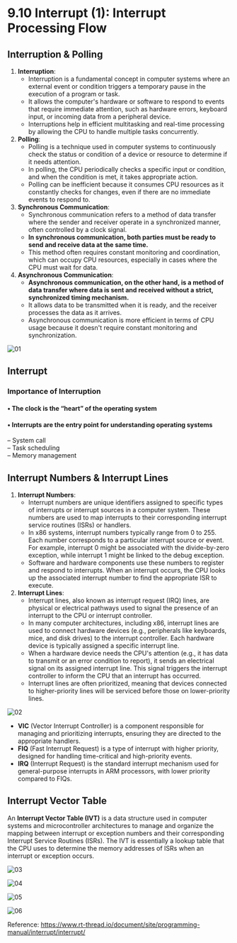 # 9.10 Interrupt (1): Interrupt Processing Flow





## Interruption & Polling

1. **Interruption**:
   - Interruption is a fundamental concept in computer systems where an external event or condition triggers a temporary pause in the execution of a program or task.
   - It allows the computer's hardware or software to respond to events that require immediate attention, such as hardware errors, keyboard input, or incoming data from a peripheral device.
   - Interruptions help in efficient multitasking and real-time processing by allowing the CPU to handle multiple tasks concurrently.
2. **Polling**:
   - Polling is a technique used in computer systems to continuously check the status or condition of a device or resource to determine if it needs attention.
   - In polling, the CPU periodically checks a specific input or condition, and when the condition is met, it takes appropriate action.
   - Polling can be inefficient because it consumes CPU resources as it constantly checks for changes, even if there are no immediate events to respond to.
3. **Synchronous Communication**:
   - Synchronous communication refers to a method of data transfer where the sender and receiver operate in a synchronized manner, often controlled by a clock signal.
   - **In synchronous communication, both parties must be ready to send and receive data at the same time.**
   - This method often requires constant monitoring and coordination, which can occupy CPU resources, especially in cases where the CPU must wait for data.
4. **Asynchronous Communication**:
   - **Asynchronous communication, on the other hand, is a method of data transfer where data is sent and received without a strict, synchronized timing mechanism.**
   - It allows data to be transmitted when it is ready, and the receiver processes the data as it arrives.
   - Asynchronous communication is more efficient in terms of CPU usage because it doesn't require constant monitoring and synchronization.

![01](https://github.com/knightsummon/02-Computer-underlying-programming-and-system-optimization/blob/main/09%20CPU%20and%20Operating%20System/9.10%20Interrupt%20(1)%20Interrupt%20Processing%20Flow.assets/01.jpg)

## Interrupt

### Importance of Interruption

#### • The clock is the “heart” of the operating system

#### • Interrupts are the entry point for understanding operating systems

– System call  
– Task scheduling  
– Memory management  

## Interrupt Numbers & Interrupt Lines

1. **Interrupt Numbers**:
   - Interrupt numbers are unique identifiers assigned to specific types of interrupts or interrupt sources in a computer system. These numbers are used to map interrupts to their corresponding interrupt service routines (ISRs) or handlers.
   - In x86 systems, interrupt numbers typically range from 0 to 255. Each number corresponds to a particular interrupt source or event. For example, interrupt 0 might be associated with the divide-by-zero exception, while interrupt 1 might be linked to the debug exception.
   - Software and hardware components use these numbers to register and respond to interrupts. When an interrupt occurs, the CPU looks up the associated interrupt number to find the appropriate ISR to execute.
2. **Interrupt Lines**:
   - Interrupt lines, also known as interrupt request (IRQ) lines, are physical or electrical pathways used to signal the presence of an interrupt to the CPU or interrupt controller.
   - In many computer architectures, including x86, interrupt lines are used to connect hardware devices (e.g., peripherals like keyboards, mice, and disk drives) to the interrupt controller. Each hardware device is typically assigned a specific interrupt line.
   - When a hardware device needs the CPU's attention (e.g., it has data to transmit or an error condition to report), it sends an electrical signal on its assigned interrupt line. This signal triggers the interrupt controller to inform the CPU that an interrupt has occurred.
   - Interrupt lines are often prioritized, meaning that devices connected to higher-priority lines will be serviced before those on lower-priority lines.

![02](https://github.com/knightsummon/02-Computer-underlying-programming-and-system-optimization/blob/main/09%20CPU%20and%20Operating%20System/9.10%20Interrupt%20(1)%20Interrupt%20Processing%20Flow.assets/02.jpg)

- **VIC** (Vector Interrupt Controller) is a component responsible for managing and prioritizing interrupts, ensuring they are directed to the appropriate handlers.
- **FIQ** (Fast Interrupt Request) is a type of interrupt with higher priority, designed for handling time-critical and high-priority events.
- **IRQ** (Interrupt Request) is the standard interrupt mechanism used for general-purpose interrupts in ARM processors, with lower priority compared to FIQs.

## Interrupt Vector Table

An **Interrupt Vector Table (IVT)** is a data structure used in computer systems and microcontroller architectures to manage and organize the mapping between interrupt or exception numbers and their corresponding Interrupt Service Routines (ISRs). The IVT is essentially a lookup table that the CPU uses to determine the memory addresses of ISRs when an interrupt or exception occurs.

![03](https://github.com/knightsummon/02-Computer-underlying-programming-and-system-optimization/blob/main/09%20CPU%20and%20Operating%20System/9.10%20Interrupt%20(1)%20Interrupt%20Processing%20Flow.assets/03.jpg)

![04](https://github.com/knightsummon/02-Computer-underlying-programming-and-system-optimization/blob/main/09%20CPU%20and%20Operating%20System/9.10%20Interrupt%20(1)%20Interrupt%20Processing%20Flow.assets/04.jpg)

![05](https://github.com/knightsummon/02-Computer-underlying-programming-and-system-optimization/blob/main/09%20CPU%20and%20Operating%20System/9.10%20Interrupt%20(1)%20Interrupt%20Processing%20Flow.assets/05.jpg)

![06](https://github.com/knightsummon/02-Computer-underlying-programming-and-system-optimization/blob/main/09%20CPU%20and%20Operating%20System/9.10%20Interrupt%20(1)%20Interrupt%20Processing%20Flow.assets/06.jpg)

Reference: https://www.rt-thread.io/document/site/programming-manual/interrupt/interrupt/
